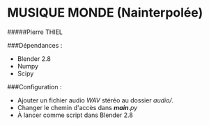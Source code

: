 MUSIQUE MONDE (Nainterpolée)
===========================
#####Pierre THIEL

###Dépendances :
* Blender 2.8
* Numpy
* Scipy

###Configuration :
* Ajouter un fichier audio  <i>WAV</i> stéréo au dossier <i>audio/</i>.
* Changer le chemin d'accès dans <i>__main__.py</i>
* À lancer comme script dans Blender 2.8
